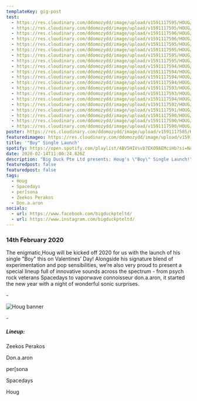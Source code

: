 ```yaml
---
templateKey: gig-post
test:
  - https://res.cloudinary.com/ddomozydd/image/upload/v1591117595/HOUG/IMG_3481-min_hvggcv.jpg
  - https://res.cloudinary.com/ddomozydd/image/upload/v1591117595/HOUG/IMG_3397-min_gdcy1r.jpg
  - https://res.cloudinary.com/ddomozydd/image/upload/v1591117596/HOUG/IMG_3548-min_rryvpr.jpg
  - https://res.cloudinary.com/ddomozydd/image/upload/v1591117596/HOUG/IMG_3520-min_jzbgyd.jpg
  - https://res.cloudinary.com/ddomozydd/image/upload/v1591117595/HOUG/IMG_3308-min_vjn06c.jpg
  - https://res.cloudinary.com/ddomozydd/image/upload/v1591117595/HOUG/IMG_3388-min_tz18ab.jpg
  - https://res.cloudinary.com/ddomozydd/image/upload/v1591117595/HOUG/IMG_3129-min_kkgivr.jpg
  - https://res.cloudinary.com/ddomozydd/image/upload/v1591117595/HOUG/IMG_3178-min_yk7vwx.jpg
  - https://res.cloudinary.com/ddomozydd/image/upload/v1591117594/HOUG/IMG_3382-min_hclbm8.jpg
  - https://res.cloudinary.com/ddomozydd/image/upload/v1591117594/HOUG/IMG_3174-min_or84fg.jpg
  - https://res.cloudinary.com/ddomozydd/image/upload/v1591117594/HOUG/IMG_3290-min_a1scwe.jpg
  - https://res.cloudinary.com/ddomozydd/image/upload/v1591117594/HOUG/IMG_3280-min_edksgk.jpg
  - https://res.cloudinary.com/ddomozydd/image/upload/v1591117593/HOUG/IMG_3234-min_ekzdxj.jpg
  - https://res.cloudinary.com/ddomozydd/image/upload/v1591117593/HOUG/IMG_3123-min_rsnmwu.jpg
  - https://res.cloudinary.com/ddomozydd/image/upload/v1591117594/HOUG/IMG_3145-min_fdcdkr.jpg
  - https://res.cloudinary.com/ddomozydd/image/upload/v1591117592/HOUG/IMG_3022-min_wpc8nl.jpg
  - https://res.cloudinary.com/ddomozydd/image/upload/v1591117591/HOUG/IMG_3033-min_thiif0.jpg
  - https://res.cloudinary.com/ddomozydd/image/upload/v1591117590/HOUG/IMG_3012-min_pionm4.jpg
  - https://res.cloudinary.com/ddomozydd/image/upload/v1591117590/HOUG/IMG_2945-min_sc4uxs.jpg
  - https://res.cloudinary.com/ddomozydd/image/upload/v1591117590/HOUG/IMG_2955-min_ybcjwr.jpg
poster: https://res.cloudinary.com/ddomozydd/image/upload/v1591117585/HOUG/hougangREAL_copy_srazgs.jpg
featuredimageo: https://res.cloudinary.com/ddomozydd/image/upload/v1591117585/HOUG/hougborder_fp7yqe.jpg
title: '"Boy" Single Launch'
spotify: https://open.spotify.com/playlist/4BV5HIVsvb7EKO9AEMciHb?si=NqtjMzcPQGmeC5jmShhBrA
date: 2020-02-14T11:00:24.826Z
description: "Big Duck Pte Ltd presents: Houg's \"Boy\" Single Launch!"
featuredpost: false
featuredpost: false
tags:
  - Houg
  - Spacedays
  - per[sona
  - Zeekos Perakos
  - Don.a.aron
socials:
  - url: https://www.facebook.com/bigduckpteltd/
  - url: https://www.instagram.com/bigduckpteltd/
---
```

### 14th February 2020

The enigmatic[ ](https://www.instagram.com/hougofficial/)Houg will be kicked off 2020 for us with the launch of his single "Boy" this on Valentines’ Day! Alongside his signature blend of experimentation and pop sensibilities, we’re also very proud to present a special lineup full of innovative sounds across the spectrum - from psych rock veterans[](https://www.instagram.com/wearespacedays/) Spacedays to vaporwave connoisseur[](https://www.instagram.com/don.a.a.ron/) don.a.aron, it started the new year with a night of wonderful sonic surprises.

\-

![](https://res.cloudinary.com/ddomozydd/image/upload/v1591117585/HOUG/hougborder_fp7yqe.jpg "Houg banner")

\-

##### Lineup:

Zeekos Perakos

Don.a.aron

per[sona

Spacedays

Houg
